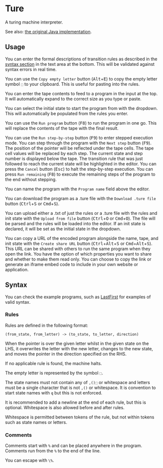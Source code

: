 # Ture

A turing machine interpreter.

See also: <a href="https://github.com/obfuscatedgenerated/Ture" target="_blank">the original Java implementation</a>.

## Usage

You can enter the formal descriptions of transition rules as described in the [syntax section](#syntax) in the text area at the bottom. This will be validated against syntax errors in real time.

You can use the `Copy empty letter` button (<kbd>Alt</kbd><span class="kbd-plus">+</span><kbd>E</kbd>) to copy the empty letter symbol `⬚` to your clipboard. This is useful for pasting into the rules.

You can enter the tape contents to feed to a program in the input at the top. It will automatically expand to the correct size as you type or paste.

You can select the initial state to start the program from with the dropdown. This will automatically be populated from the rules you enter.

You can use the `Run program` button (<kbd>F8</kbd>) to run the program in one go. This will replace the contents of the tape with the final result.

You can use the `Run step-by-step` button (<kbd>F9</kbd>) to enter stepped execution mode. You can step through the program with the `Next step` button (<kbd>F9</kbd>). The position of the pointer will be reflected under the tape cells. The tape cell values will be replaced by each step. The current state and step number is displayed below the tape. The transition rule that was just followed to reach the current state will be highlighted in the editor. You can press the `Cancel` button (<kbd>Esc</kbd>) to halt the step-by-step execution. You can press `Run remaining` (<kbd>F8</kbd>) to execute the remaining steps of the program to the end without stepping.

You can name the program with the `Program name` field above the editor.

You can download the program as a .ture file with the `Download .ture file` button (<kbd>Ctrl</kbd><span class="kbd-plus">+</span><kbd>S</kbd> or <kbd>Cmd</kbd><span class="kbd-plus">+</span><kbd>S</kbd>).

You can upload either a .txt of just the rules or a .ture file with the rules and init state with the `Upload from file` button (<kbd>Ctrl</kbd><span class="kbd-plus">+</span><kbd>O</kbd> or <kbd>Cmd</kbd><span class="kbd-plus">+</span><kbd>O</kbd>). The file will be parsed and the rules will be loaded into the editor. If an init state is declared, it will be set as the initial state in the dropdown.

You can copy a URL of the encoded program alongside the name, tape, and init state with the `Create share URL` button (<kbd>Ctrl</kbd><span class="kbd-plus">+</span><kbd>Alt</kbd><span class="kbd-plus">+</span><kbd>S</kbd> or <kbd>Cmd</kbd><span class="kbd-plus">+</span><kbd>Alt</kbd><span class="kbd-plus">+</span><kbd>S</kbd>). This URL can be shared with others to run the same program when they open the link. You have the option of which properties you want to share and whether to make them read only. You can choose to copy the link or generate an iframe embed code to include in your own website or application.

## Syntax

You can check the example programs, such as <a target="_blank" href="https://ture.ollieg.codes/?script=KQAgygLg9gTgpiCALBAzAljAzhEAbOCCOGEdAO0RRAHdYATEAQy2ZByeICgAKARwCS5dBAA0zAJQgAtAD4Q-AILim4mOgDmSCBN6DhYkACMpchXwBC4o2s3bdXUAFkoANwTQqCOOUZRUXohMAA5wesqSMvJKKrZaOuHWptF8ETYg6vG6-FaRZjmxGXYJBcbJ5rnpmfZcjiAWTADGANYQME3NIFDkjQg0KJQ0CPBNSIE%2BfgHIHiFhMSCAWNTl-ACivhEL4gSoJZbiS1Hma-S5m-hwOw6gAEpwwXhNHtQPOOdEJLQiY9MgGNi4BHepCYvhAPmIpB%2BbRC7AgnDmfGOESYyz4AAkmHhDKoilk9Eikod%2BBisYVqrtjrkUUT0ZjDFVitlEb5KqiSfS4vYgA&name=LastFirst&name_ro=true&init=qInit">LastFirst</a> for examples of valid syntax.

### Rules

Rules are defined in the following format:

```
(from_state, from_letter) -> (to_state, to_letter, direction)
```

When the pointer is over the given letter whilst in the given state on the LHS, it overwrites the letter with the new letter, changes to the new state, and moves the pointer in the direction specified on the RHS.

If no applicable rule is found, the machine halts.

The empty letter is represented by the symbol `⬚`.

The state names must not contain any of `,()⬚` or whitespace and letters must be a single character that is not `,()` or whitespace. It is convention to start state names with `q` but this is not enforced.

It is recommended to add a newline at the end of each rule, but this is optional. Whitespace is also allowed before and after rules.

Whitespace is permitted between tokens of the rule, but not within tokens such as state names or letters.

### Comments

Comments start with `%` and can be placed anywhere in the program. Comments run from the `%` to the end of the line.

You can escape with `\%`.
